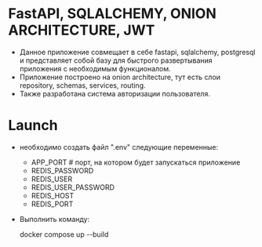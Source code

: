 # FastAPI, SQLALCHEMY, ONION ARCHITECTURE, JWT
 * Данное приложение совмещает в себе fastapi, sqlalchemy, 
postgresql и представляет собой базу для быстрого развертывания приложения с необходимым функционалом.
 * Приложение построено на onion architecture, тут есть слои repository, schemas, services, routing.
 * Также разработана система авторизации пользователя.

# Launch
* необходимо создать файл ".env" следующие переменные:

  - APP_PORT # порт, на котором будет запускаться приложение
  - REDIS_PASSWORD
  - REDIS_USER
  - REDIS_USER_PASSWORD
  - REDIS_HOST
  - REDIS_PORT


* Выполнить команду:
    
    docker compose up --build
